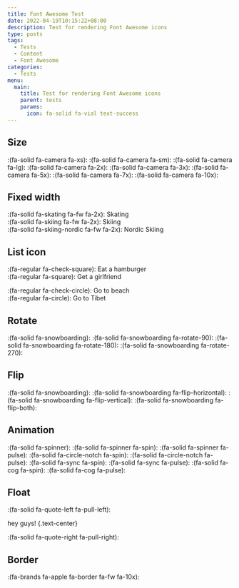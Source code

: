 ```yaml
---
title: Font Awesome Test
date: 2022-04-19T10:15:22+08:00
description: Test for rendering Font Awesome icons
type: posts
tags:
  - Tests
  - Content
  - Font Awesome
categories:
  - Tests
menu:
  main:
    title: Test for rendering Font Awesome icons
    parent: tests
    params:
      icon: fa-solid fa-vial text-success
---
```


## Size

:(fa-solid fa-camera fa-xs):
:(fa-solid fa-camera fa-sm):
:(fa-solid fa-camera fa-lg):
:(fa-solid fa-camera fa-2x):
:(fa-solid fa-camera fa-3x):
:(fa-solid fa-camera fa-5x):
:(fa-solid fa-camera fa-7x):
:(fa-solid fa-camera fa-10x):

## Fixed width

:(fa-solid fa-skating fa-fw fa-2x): Skating\
:(fa-solid fa-skiing fa-fw fa-2x): Skiing\
:(fa-solid fa-skiing-nordic fa-fw fa-2x): Nordic Skiing

## List icon

:(fa-regular fa-check-square): Eat a hamburger\
:(fa-regular fa-square): Get a girlfriend

:(fa-regular fa-check-circle): Go to beach\
:(fa-regular fa-circle): Go to Tibet

## Rotate

:(fa-solid fa-snowboarding):
:(fa-solid fa-snowboarding fa-rotate-90):
:(fa-solid fa-snowboarding fa-rotate-180):
:(fa-solid fa-snowboarding fa-rotate-270):

## Flip

:(fa-solid fa-snowboarding):
:(fa-solid fa-snowboarding fa-flip-horizontal):
:(fa-solid fa-snowboarding fa-flip-vertical):
:(fa-solid fa-snowboarding fa-flip-both):

## Animation

:(fa-solid fa-spinner):
:(fa-solid fa-spinner fa-spin):
:(fa-solid fa-spinner fa-pulse):
:(fa-solid fa-circle-notch fa-spin):
:(fa-solid fa-circle-notch fa-pulse):
:(fa-solid fa-sync fa-spin):
:(fa-solid fa-sync fa-pulse):
:(fa-solid fa-cog fa-spin):
:(fa-solid fa-cog fa-pulse):

## Float

:(fa-solid fa-quote-left fa-pull-left):

hey guys!
{.text-center}

:(fa-solid fa-quote-right fa-pull-right):

## Border

:(fa-brands fa-apple fa-border fa-fw fa-10x):
